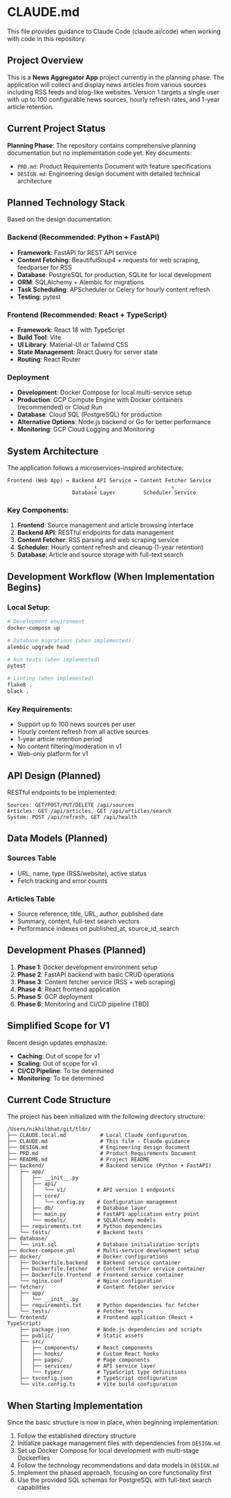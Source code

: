 # CLAUDE.md

This file provides guidance to Claude Code (claude.ai/code) when working with code in this repository.

## Project Overview

This is a **News Aggregator App** project currently in the planning phase. The application will collect and display news articles from various sources including RSS feeds and blog-like websites. Version 1 targets a single user with up to 100 configurable news sources, hourly refresh rates, and 1-year article retention.

## Current Project Status

**Planning Phase**: The repository contains comprehensive planning documentation but no implementation code yet. Key documents:
- `PRD.md`: Product Requirements Document with feature specifications
- `DESIGN.md`: Engineering design document with detailed technical architecture

## Planned Technology Stack

Based on the design documentation:

### Backend (Recommended: Python + FastAPI)
- **Framework**: FastAPI for REST API service
- **Content Fetching**: BeautifulSoup4 + requests for web scraping, feedparser for RSS
- **Database**: PostgreSQL for production, SQLite for local development
- **ORM**: SQLAlchemy + Alembic for migrations
- **Task Scheduling**: APScheduler or Celery for hourly content refresh
- **Testing**: pytest

### Frontend (Recommended: React + TypeScript)
- **Framework**: React 18 with TypeScript
- **Build Tool**: Vite
- **UI Library**: Material-UI or Tailwind CSS
- **State Management**: React Query for server state
- **Routing**: React Router

### Deployment
- **Development**: Docker Compose for local multi-service setup
- **Production**: GCP Compute Engine with Docker containers (recommended) or Cloud Run
- **Database**: Cloud SQL (PostgreSQL) for production
- **Alternative Options**: Node.js backend or Go for better performance
- **Monitoring**: GCP Cloud Logging and Monitoring

## System Architecture

The application follows a microservices-inspired architecture:
```
Frontend (Web App) ↔ Backend API Service ↔ Content Fetcher Service
                            ↓                        ↓
                     Database Layer         Scheduler Service
```

### Key Components:
1. **Frontend**: Source management and article browsing interface
2. **Backend API**: RESTful endpoints for data management
3. **Content Fetcher**: RSS parsing and web scraping service
4. **Scheduler**: Hourly content refresh and cleanup (1-year retention)
5. **Database**: Article and source storage with full-text search

## Development Workflow (When Implementation Begins)

### Local Setup:
```bash
# Development environment
docker-compose up

# Database migrations (when implemented)
alembic upgrade head

# Run tests (when implemented)
pytest

# Linting (when implemented)
flake8 .
black .
```

### Key Requirements:
- Support up to 100 news sources per user
- Hourly content refresh from all active sources
- 1-year article retention period
- No content filtering/moderation in v1
- Web-only platform for v1

## API Design (Planned)

RESTful endpoints to be implemented:
```
Sources: GET/POST/PUT/DELETE /api/sources
Articles: GET /api/articles, GET /api/articles/search
System: POST /api/refresh, GET /api/health
```

## Data Models (Planned)

### Sources Table
- URL, name, type (RSS/website), active status
- Fetch tracking and error counts

### Articles Table  
- Source reference, title, URL, author, published date
- Summary, content, full-text search vectors
- Performance indexes on published_at, source_id, search

## Development Phases (Planned)

1. **Phase 1**: Docker development environment setup
2. **Phase 2**: FastAPI backend with basic CRUD operations
3. **Phase 3**: Content fetcher service (RSS + web scraping)
4. **Phase 4**: React frontend application
5. **Phase 5**: GCP deployment
6. **Phase 6**: Monitoring and CI/CD pipeline (TBD)

## Simplified Scope for V1

Recent design updates emphasize:
- **Caching**: Out of scope for v1
- **Scaling**: Out of scope for v1  
- **CI/CD Pipeline**: To be determined
- **Monitoring**: To be determined

## Current Code Structure

The project has been initialized with the following directory structure:

```
/Users/nikhilbhat/git/tldr/
├── CLAUDE.local.md           # Local Claude configuration
├── CLAUDE.md                 # This file - Claude guidance
├── DESIGN.md                 # Engineering design document
├── PRD.md                    # Product Requirements Document
├── README.md                 # Project README
├── backend/                  # Backend service (Python + FastAPI)
│   ├── app/
│   │   ├── __init__.py
│   │   ├── api/
│   │   │   └── v1/          # API version 1 endpoints
│   │   ├── core/
│   │   │   └── config.py    # Configuration management
│   │   ├── db/              # Database layer
│   │   ├── main.py          # FastAPI application entry point
│   │   └── models/          # SQLAlchemy models
│   ├── requirements.txt     # Python dependencies
│   └── tests/               # Backend tests
├── database/
│   └── init.sql             # Database initialization scripts
├── docker-compose.yml       # Multi-service development setup
├── docker/                  # Docker configurations
│   ├── Dockerfile.backend   # Backend service container
│   ├── Dockerfile.fetcher   # Content fetcher service container
│   ├── Dockerfile.frontend  # Frontend service container
│   └── nginx.conf           # Nginx configuration
├── fetcher/                 # Content fetcher service
│   ├── app/
│   │   └── __init__.py
│   ├── requirements.txt     # Python dependencies for fetcher
│   └── tests/               # Fetcher tests
└── frontend/                # Frontend application (React + TypeScript)
    ├── package.json         # Node.js dependencies and scripts
    ├── public/              # Static assets
    ├── src/
    │   ├── components/      # React components
    │   ├── hooks/           # Custom React hooks
    │   ├── pages/           # Page components
    │   ├── services/        # API service layer
    │   └── types/           # TypeScript type definitions
    ├── tsconfig.json        # TypeScript configuration
    └── vite.config.ts       # Vite build configuration
```

## When Starting Implementation

Since the basic structure is now in place, when beginning implementation:
1. Follow the established directory structure
2. Initialize package management files with dependencies from `DESIGN.md`
3. Set up Docker Compose for local development with multi-stage Dockerfiles
4. Follow the technology recommendations and data models in `DESIGN.md`
5. Implement the phased approach, focusing on core functionality first
6. Use the provided SQL schemas for PostgreSQL with full-text search capabilities